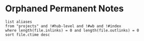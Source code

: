# Orphaned Permanent Notes
```dataview
list aliases
from "projects" and !#hub-level and !#wb and !#index
where length(file.inlinks) = 0 and length(file.outlinks) = 0
sort file.ctime desc
```

